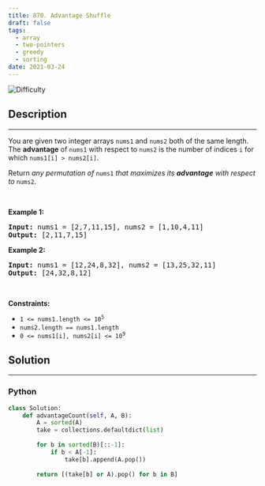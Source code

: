 ```yaml
---
title: 870. Advantage Shuffle
draft: false
tags: 
  - array
  - two-pointers
  - greedy
  - sorting
date: 2021-03-24
---
```


![Difficulty](https://img.shields.io/badge/Difficulty-Medium-blue.svg)

## Description

---
<p>You are given two integer arrays <code>nums1</code> and <code>nums2</code> both of the same length. The <strong>advantage</strong> of <code>nums1</code> with respect to <code>nums2</code> is the number of indices <code>i</code> for which <code>nums1[i] &gt; nums2[i]</code>.</p>

<p>Return <em>any permutation of </em><code>nums1</code><em> that maximizes its <strong>advantage</strong> with respect to </em><code>nums2</code>.</p>

<p>&nbsp;</p>
<p><strong class="example">Example 1:</strong></p>
<pre><strong>Input:</strong> nums1 = [2,7,11,15], nums2 = [1,10,4,11]
<strong>Output:</strong> [2,11,7,15]
</pre><p><strong class="example">Example 2:</strong></p>
<pre><strong>Input:</strong> nums1 = [12,24,8,32], nums2 = [13,25,32,11]
<strong>Output:</strong> [24,32,8,12]
</pre>
<p>&nbsp;</p>
<p><strong>Constraints:</strong></p>

<ul>
	<li><code>1 &lt;= nums1.length &lt;= 10<sup>5</sup></code></li>
	<li><code>nums2.length == nums1.length</code></li>
	<li><code>0 &lt;= nums1[i], nums2[i] &lt;= 10<sup>9</sup></code></li>
</ul>


## Solution

---
### Python
``` py title='advantage-shuffle'
class Solution:
    def advantageCount(self, A, B):
        A = sorted(A)
        take = collections.defaultdict(list)
        
        for b in sorted(B)[::-1]:
            if b < A[-1]: 
                take[b].append(A.pop())
                
        return [(take[b] or A).pop() for b in B]
        

```

